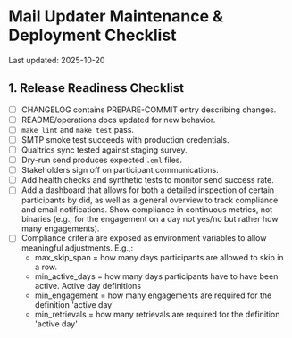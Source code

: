 # Mail Updater Maintenance & Deployment Checklist

Last updated: 2025-10-20

## 1. Release Readiness Checklist
- [ ] CHANGELOG contains PREPARE-COMMIT entry describing changes.
- [ ] README/operations docs updated for new behavior.
- [ ] `make lint` and `make test` pass.
- [ ] SMTP smoke test succeeds with production credentials.
- [ ] Qualtrics sync tested against staging survey.
- [ ] Dry-run send produces expected `.eml` files.
- [ ] Stakeholders sign off on participant communications.
- [ ] Add health checks and synthetic tests to monitor send success rate.
- [ ] Add a dashboard that allows for both a detailed inspection of certain participants by did, as well as a general overview to track compliance and email notifications. Show compliance in continuous metrics, not binaries (e.g., for the engagement on a day not yes/no but rather how many engagements).
- [ ] Compliance criteria are exposed as environment variables to allow meaningful adjustments. E.g.,:
	- max_skip_span = how many days participants are allowed to skip in a row.
	- min_active_days = how many days participants have to have been active.
	Active day definitions
	- min_engagement = how many engagements are required for the definition 'active day'
	- min_retrievals = how many retrievals are required for the definition 'active day'